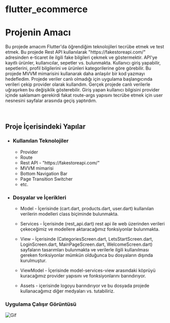 # flutter_ecommerce
<h1> Projenin Amacı </h1>
<p> Bu projede amacım Flutter'da öğrendiğim teknolojileri tecrübe etmek ve test etmek. Bu projede Rest API kullanılarak "https://fakestoreapi.com/" adresinden e-ticaret ile ilgili fake bilgileri çekmek ve göstermektir. API'ye kayıtlı ürünler, kullanıcılar, sepetler vs. bulunmakta. Kullanıcı giriş yapabilir, sepetlerini, profil bilgilerini ve ürünleri kategorilerine göre görebilir. Bu projede MVVM mimarisini kullanarak daha anlaşılır bir kod yazmayı hedefledim. Projede veriler canlı olmadığı için uygulama başlangıcında verileri çekip provider olarak kullandım. Gerçek projede canlı verilerle uğraşırken bu değişiklik gösterebilir. Giriş yapan kullanıcı bilgisini provider içinde saklamam gerekirdi fakat route-args yapısını tecrübe etmek için user nesnesini sayfalar arasında geçiş yaptırdım. </p> 
</br>
<h2> Proje İçerisindeki Yapılar </h2>
<ul> 
    <li>
     <div>
        <h3> Kullanılan Teknolojiler </h3>
            <ul>
                <li>
                Provider
                </li>
                <li>
                Route
                </li>
                <li>
                Rest API - "https://fakestoreapi.com/"
                </li>
                <li>
                MVVM mimarisi
                </li>
                <li>
                Bottom Navigation Bar
                </li>
                <li>
                Page Transition Switcher
                </li>
                <li>
                etc.
                </li>
            </ul>
     </div> 
     </li>
     <li>
        <div>
            <h3> Dosyalar ve İçerikleri </h3>
            <ul>
                <li>
                <p>Model - İçerisinde (cart.dart, products.dart, user.dart) kullanılan verilerin modelleri class biçiminde bulunmakta. </p> 
                </li>
                <li>
                <p>Services - İçerisinde (rest_api.dart) rest api ile web üzerinden verileri çekeceğimiz ve modellere aktaracağımız fonksiyonlar bulunmakta. </p>
                </li>
                <li>
                <p>View - İçerisinde (CategoriesScreen.dart, LetsStartScreen.dart, LoginScreen.dart, MainPageScreen.dart, WelcomeScreen.dart) sayfaların tasarımları bulunmakta ve verilerle ilgili kullanılması gereken fonksiyonlar mümkün olduğunca bu dosyaların dışında kurulmuştur. </p>
                </li>
                <li>
                <p>ViewModel - İçerisinde model-services-view arasındaki köprüyü kuracağımız provider yapısını ve fonksiyonlarını barındırıyor. </p>
                </li>
                <li>
                <p>Assets - içerisinde logoyu barındırıyor ve bu dosyada projede kullanacağımız diğer medyaları vs. tutabiliriz. </p>
                </li>
            </ul>
        </div>
     </li>
</ul>
<h3> Uygulama Çalışır Görüntüsü </h3>

![Gif](https://github.com/abdullah-altunkaynak/Flutter_E-Commerce/blob/master/ecommerce.gif)
